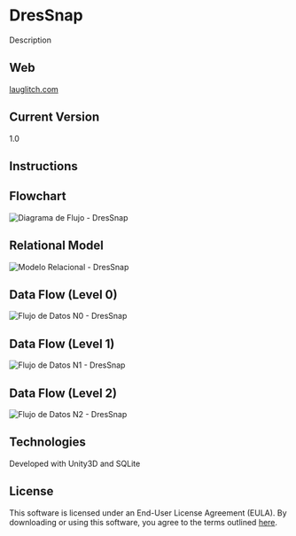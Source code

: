 # DresSnap
Description

## Web
[lauglitch.com](https://www.lauglitch.com)

## Current Version
1.0

## Instructions


## Flowchart
![Diagrama de Flujo - DresSnap](https://github.com/lauglitch/DresSnap/assets/98267186/1b70f09f-4b07-4d09-9916-296fad11ddb2)

## Relational Model
![Modelo Relacional - DresSnap](https://github.com/lauglitch/DresSnap/assets/98267186/ed9197c6-5c93-4ed7-8d5e-0c8257441f74)

## Data Flow (Level 0)
![Flujo de Datos N0 - DresSnap](https://github.com/lauglitch/DresSnap/assets/98267186/ff2a93e6-f8f4-45c6-80cb-8d330fd55bc4)

## Data Flow (Level 1)
![Flujo de Datos N1 - DresSnap](https://github.com/lauglitch/DresSnap/assets/98267186/8995c9de-a160-4a63-a39d-5619f85570f3)

## Data Flow (Level 2)
![Flujo de Datos N2 - DresSnap](https://github.com/lauglitch/DresSnap/assets/98267186/d98ae9ca-eaee-4455-9788-cc198a253be1)

## Technologies
Developed with Unity3D and SQLite

## License
This software is licensed under an End-User License Agreement (EULA). By downloading or using this software, you agree to the terms outlined [here](EULA.md).

